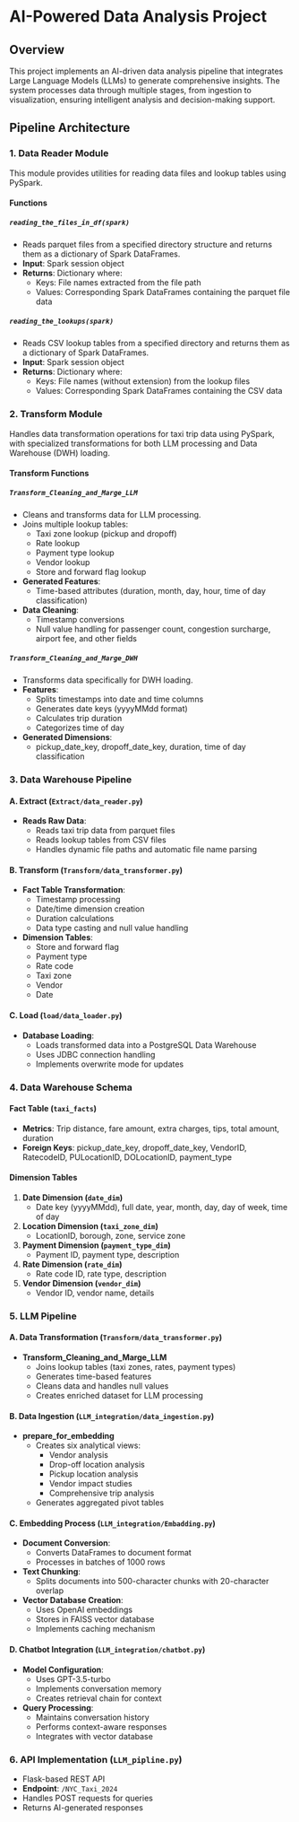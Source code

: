 # AI-Powered Data Analysis Project

## Overview
This project implements an AI-driven data analysis pipeline that integrates Large Language Models (LLMs) to generate comprehensive insights. The system processes data through multiple stages, from ingestion to visualization, ensuring intelligent analysis and decision-making support.

## Pipeline Architecture
### 1. Data Reader Module
This module provides utilities for reading data files and lookup tables using PySpark.

#### Functions
##### `reading_the_files_in_df(spark)`
- Reads parquet files from a specified directory structure and returns them as a dictionary of Spark DataFrames.
- **Input**: Spark session object
- **Returns**: Dictionary where:
  - Keys: File names extracted from the file path
  - Values: Corresponding Spark DataFrames containing the parquet file data

##### `reading_the_lookups(spark)`
- Reads CSV lookup tables from a specified directory and returns them as a dictionary of Spark DataFrames.
- **Input**: Spark session object
- **Returns**: Dictionary where:
  - Keys: File names (without extension) from the lookup files
  - Values: Corresponding Spark DataFrames containing the CSV data

### 2. Transform Module
Handles data transformation operations for taxi trip data using PySpark, with specialized transformations for both LLM processing and Data Warehouse (DWH) loading.

#### Transform Functions
##### `Transform_Cleaning_and_Marge_LLM`
- Cleans and transforms data for LLM processing.
- Joins multiple lookup tables:
  - Taxi zone lookup (pickup and dropoff)
  - Rate lookup
  - Payment type lookup
  - Vendor lookup
  - Store and forward flag lookup
- **Generated Features**:
  - Time-based attributes (duration, month, day, hour, time of day classification)
- **Data Cleaning**:
  - Timestamp conversions
  - Null value handling for passenger count, congestion surcharge, airport fee, and other fields

##### `Transform_Cleaning_and_Marge_DWH`
- Transforms data specifically for DWH loading.
- **Features**:
  - Splits timestamps into date and time columns
  - Generates date keys (yyyyMMdd format)
  - Calculates trip duration
  - Categorizes time of day
- **Generated Dimensions**:
  - pickup_date_key, dropoff_date_key, duration, time of day classification

### 3. Data Warehouse Pipeline
#### A. Extract (`Extract/data_reader.py`)
- **Reads Raw Data**:
  - Reads taxi trip data from parquet files
  - Reads lookup tables from CSV files
  - Handles dynamic file paths and automatic file name parsing

#### B. Transform (`Transform/data_transformer.py`)
- **Fact Table Transformation**:
  - Timestamp processing
  - Date/time dimension creation
  - Duration calculations
  - Data type casting and null value handling
- **Dimension Tables**:
  - Store and forward flag
  - Payment type
  - Rate code
  - Taxi zone
  - Vendor
  - Date

#### C. Load (`load/data_loader.py`)
- **Database Loading**:
  - Loads transformed data into a PostgreSQL Data Warehouse
  - Uses JDBC connection handling
  - Implements overwrite mode for updates

### 4. Data Warehouse Schema
#### Fact Table (`taxi_facts`)
- **Metrics**: Trip distance, fare amount, extra charges, tips, total amount, duration
- **Foreign Keys**: pickup_date_key, dropoff_date_key, VendorID, RatecodeID, PULocationID, DOLocationID, payment_type

#### Dimension Tables
1. **Date Dimension (`date_dim`)**
   - Date key (yyyyMMdd), full date, year, month, day, day of week, time of day
2. **Location Dimension (`taxi_zone_dim`)**
   - LocationID, borough, zone, service zone
3. **Payment Dimension (`payment_type_dim`)**
   - Payment ID, payment type, description
4. **Rate Dimension (`rate_dim`)**
   - Rate code ID, rate type, description
5. **Vendor Dimension (`vendor_dim`)**
   - Vendor ID, vendor name, details

### 5. LLM Pipeline
#### A. Data Transformation (`Transform/data_transformer.py`)
- **Transform_Cleaning_and_Marge_LLM**
  - Joins lookup tables (taxi zones, rates, payment types)
  - Generates time-based features
  - Cleans data and handles null values
  - Creates enriched dataset for LLM processing

#### B. Data Ingestion (`LLM_integration/data_ingestion.py`)
- **prepare_for_embedding**
  - Creates six analytical views:
    - Vendor analysis
    - Drop-off location analysis
    - Pickup location analysis
    - Vendor impact studies
    - Comprehensive trip analysis
  - Generates aggregated pivot tables

#### C. Embedding Process (`LLM_integration/Embadding.py`)
- **Document Conversion**:
  - Converts DataFrames to document format
  - Processes in batches of 1000 rows
- **Text Chunking**:
  - Splits documents into 500-character chunks with 20-character overlap
- **Vector Database Creation**:
  - Uses OpenAI embeddings
  - Stores in FAISS vector database
  - Implements caching mechanism

#### D. Chatbot Integration (`LLM_integration/chatbot.py`)
- **Model Configuration**:
  - Uses GPT-3.5-turbo
  - Implements conversation memory
  - Creates retrieval chain for context
- **Query Processing**:
  - Maintains conversation history
  - Performs context-aware responses
  - Integrates with vector database

### 6. API Implementation (`LLM_pipline.py`)
- Flask-based REST API
- **Endpoint**: `/NYC_Taxi_2024`
- Handles POST requests for queries
- Returns AI-generated responses

